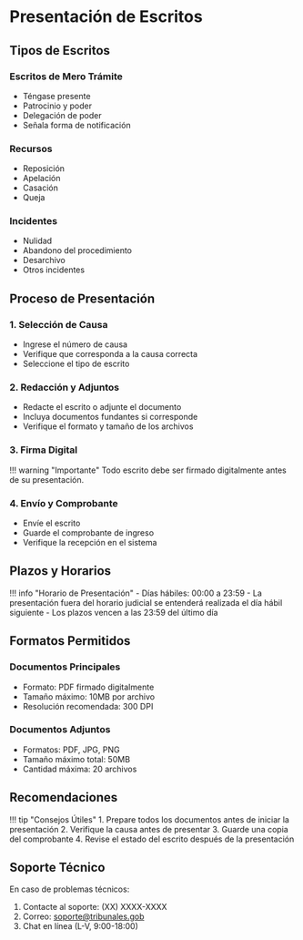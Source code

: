 # Presentación de Escritos

## Tipos de Escritos

### Escritos de Mero Trámite
- Téngase presente
- Patrocinio y poder
- Delegación de poder
- Señala forma de notificación

### Recursos
- Reposición
- Apelación
- Casación
- Queja

### Incidentes
- Nulidad
- Abandono del procedimiento
- Desarchivo
- Otros incidentes

## Proceso de Presentación

### 1. Selección de Causa
- Ingrese el número de causa
- Verifique que corresponda a la causa correcta
- Seleccione el tipo de escrito

### 2. Redacción y Adjuntos
- Redacte el escrito o adjunte el documento
- Incluya documentos fundantes si corresponde
- Verifique el formato y tamaño de los archivos

### 3. Firma Digital
!!! warning "Importante"
    Todo escrito debe ser firmado digitalmente antes de su presentación.

### 4. Envío y Comprobante
- Envíe el escrito
- Guarde el comprobante de ingreso
- Verifique la recepción en el sistema

## Plazos y Horarios

!!! info "Horario de Presentación"
    - Días hábiles: 00:00 a 23:59
    - La presentación fuera del horario judicial se entenderá realizada el día hábil siguiente
    - Los plazos vencen a las 23:59 del último día

## Formatos Permitidos

### Documentos Principales
- Formato: PDF firmado digitalmente
- Tamaño máximo: 10MB por archivo
- Resolución recomendada: 300 DPI

### Documentos Adjuntos
- Formatos: PDF, JPG, PNG
- Tamaño máximo total: 50MB
- Cantidad máxima: 20 archivos

## Recomendaciones

!!! tip "Consejos Útiles"
    1. Prepare todos los documentos antes de iniciar la presentación
    2. Verifique la causa antes de presentar
    3. Guarde una copia del comprobante
    4. Revise el estado del escrito después de la presentación

## Soporte Técnico

En caso de problemas técnicos:

1. Contacte al soporte: (XX) XXXX-XXXX
2. Correo: soporte@tribunales.gob
3. Chat en línea (L-V, 9:00-18:00)
